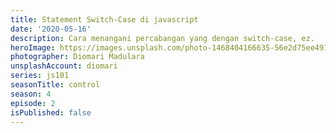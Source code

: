 ```yaml
---
title: Statement Switch-Case di javascript
date: '2020-05-16'
description: Cara menangani percabangan yang dengan switch-case, ez.
heroImage: https://images.unsplash.com/photo-1468404166635-56e2d75ee491?ixlib=rb-1.2.1&ixid=eyJhcHBfaWQiOjEyMDd9&auto=format&fit=crop&w=1350&q=80
photographer: Diomari Madulara
unsplashAccount: diomari
series: js101
seasonTitle: control
season: 4
episode: 2
isPublished: false
---
```

